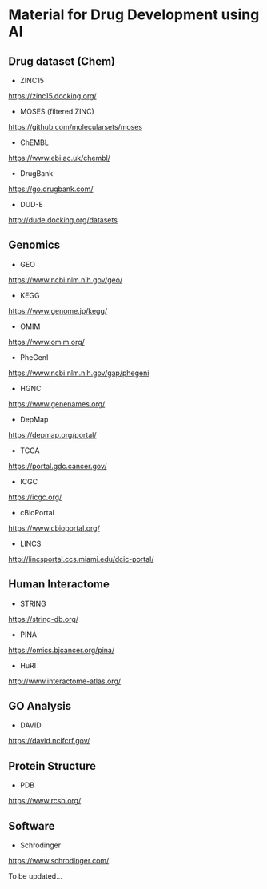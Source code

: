 # Material for Drug Development using AI

## Drug dataset (Chem)
- ZINC15

https://zinc15.docking.org/

- MOSES (filtered ZINC)

https://github.com/molecularsets/moses

- ChEMBL

https://www.ebi.ac.uk/chembl/

- DrugBank

https://go.drugbank.com/

- DUD-E

http://dude.docking.org/datasets

## Genomics
- GEO

https://www.ncbi.nlm.nih.gov/geo/

- KEGG 

https://www.genome.jp/kegg/

- OMIM

https://www.omim.org/

- PheGenI

https://www.ncbi.nlm.nih.gov/gap/phegeni

- HGNC

https://www.genenames.org/

- DepMap

https://depmap.org/portal/

- TCGA

https://portal.gdc.cancer.gov/

- ICGC

https://icgc.org/

- cBioPortal

https://www.cbioportal.org/

- LINCS

http://lincsportal.ccs.miami.edu/dcic-portal/

## Human Interactome
- STRING

https://string-db.org/

- PINA

https://omics.bjcancer.org/pina/

- HuRI

http://www.interactome-atlas.org/


## GO Analysis
- DAVID

https://david.ncifcrf.gov/


## Protein Structure 
- PDB

https://www.rcsb.org/

## Software
- Schrodinger

https://www.schrodinger.com/


To be updated...
